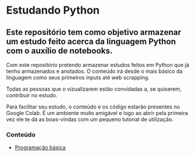 # Estudando Python
## Este repositório tem como objetivo armazenar um estudo feito acerca da linguagem Python com o auxílio de notebooks.

Com este repositório pretendo armazenar estudos feitos em Python que já tenho armazenados e anotados.
O conteúdo irá desde o mais básico da linguagem como seus primeiros inputs até web scrapping.

Todas as pessoas que o vizualizarem estão convidadas a, se quiserem, contribuir no estudo. 

Para facilitar seu estudo, o conteúdo e os código estarão presentes no Google Colab. É um ambiente muito amigável e logo ao abrir pela primeira vez ele te dá as boas-vindas com um pequeno tutorial de utilização.

### Conteúdo

- [Programação básica](/programacao_basica)

